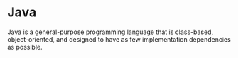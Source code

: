# Java

 Java is a general-purpose programming language that is class-based, object-oriented, and designed to have as few implementation dependencies as possible.